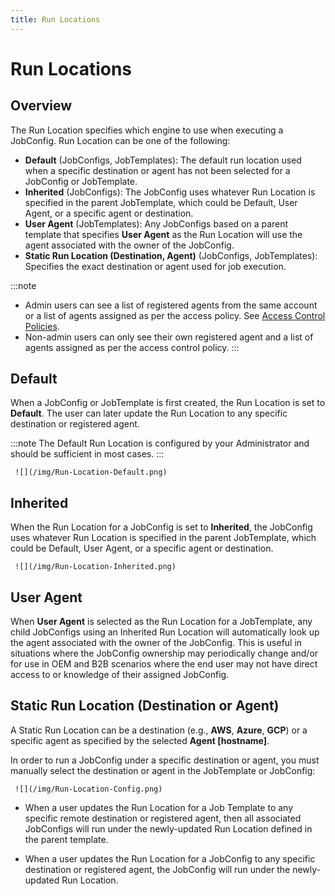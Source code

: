 ```yaml
---
title: Run Locations
---
```


# Run Locations

## Overview

The Run Location specifies which engine to use when executing a JobConfig. Run Location can be one of the following: 

* **Default** (JobConfigs, JobTemplates): The default run location used when a specific destination or agent has not been selected for a JobConfig or JobTemplate. 
* **Inherited** (JobConfigs): The JobConfig uses whatever Run Location is specified in the parent JobTemplate, which could be Default, User Agent, or a specific agent or destination.
* **User Agent** (JobTemplates): Any JobConfigs based on a parent template that specifies **User Agent** as the Run Location will use the agent associated with the owner of the JobConfig.
* **Static Run Location (Destination, Agent)** (JobConfigs, JobTemplates): Specifies the exact destination or agent used for job execution.

:::note
* Admin users can see a list of registered agents from the same account or a list of agents assigned as per the access policy. See [Access Control Policies](../admin/access-control/access-control-polices).
* Non-admin users can only see their own registered agent and a list of agents assigned as per the access control policy.
:::

## Default

When a JobConfig or JobTemplate is first created, the Run Location is set to **Default**. The user can later update the Run Location to any specific destination or registered agent.

:::note
The Default Run Location is configured by your Administrator and should be sufficient in most cases.
:::

     ![](/img/Run-Location-Default.png)

## Inherited

When the Run Location for a JobConfig is set to **Inherited**, the JobConfig uses whatever Run Location is specified in the parent JobTemplate, which could be Default, User Agent, or a specific agent or destination.

     ![](/img/Run-Location-Inherited.png)

## User Agent

When **User Agent** is selected as the Run Location for a JobTemplate, any child JobConfigs using an Inherited Run Location will automatically look up the agent associated with the owner of the JobConfig. This is useful in situations where the JobConfig ownership may periodically change and/or for use in OEM and B2B scenarios where the end user may not have direct access to or knowledge of their assigned JobConfig.

## Static Run Location (Destination or Agent)

A Static Run Location can be a destination (e.g., **AWS**, **Azure**, **GCP**) or a specific agent as specified by the selected **Agent [hostname]**.
  
In order to run a JobConfig under a specific destination or agent, you must manually select the destination or agent in the JobTemplate or JobConfig:

     ![](/img/Run-Location-Config.png)

* When a user updates the Run Location for a Job Template to any specific remote destination or registered agent, then all associated JobConfigs will run under the newly-updated Run Location defined in the parent template.

* When a user updates the Run Location for a JobConfig to any specific destination or registered agent, the JobConfig will run under the newly-updated Run Location.